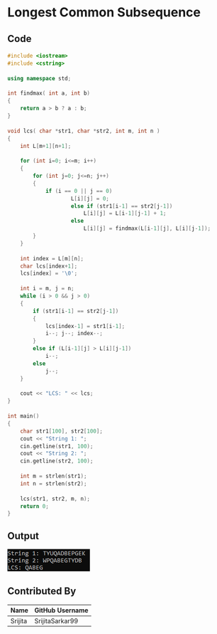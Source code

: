 # Longest Common Subsequence

## Code

```C++
#include <iostream>
#include <cstring>

using namespace std;

int findmax( int a, int b)
{
	return a > b ? a : b;
}

void lcs( char *str1, char *str2, int m, int n ) 
{ 
	int L[m+1][n+1]; 

	for (int i=0; i<=m; i++) 
	{ 
		for (int j=0; j<=n; j++) 
		{ 
			if (i == 0 || j == 0) 
          			L[i][j] = 0; 
            		else if (str1[i-1] == str2[j-1]) 
                		L[i][j] = L[i-1][j-1] + 1; 
            		else
                		L[i][j] = findmax(L[i-1][j], L[i][j-1]); 
		} 
	} 

	int index = L[m][n]; 
	char lcs[index+1]; 
	lcs[index] = '\0'; 
 
	int i = m, j = n; 
	while (i > 0 && j > 0) 
	{ 
		if (str1[i-1] == str2[j-1]) 
		{ 
			lcs[index-1] = str1[i-1]; 
			i--; j--; index--;	
		} 
		else if (L[i-1][j] > L[i][j-1]) 
			i--; 
		else
			j--; 
	} 

	cout << "LCS: " << lcs; 
} 

int main() 
{ 
	char str1[100], str2[100];
	cout << "String 1: ";
	cin.getline(str1, 100);
	cout << "String 2: ";
	cin.getline(str2, 100);

	int m = strlen(str1); 
	int n = strlen(str2); 

	lcs(str1, str2, m, n); 
	return 0; 
} 

```

## Output
 
![LCS image](LCS_example.png?raw=true "LCS_example")   

## Contributed By

| Name | GitHub Username | 
| --- | --- | 
| Srijita | SrijitaSarkar99 | 
